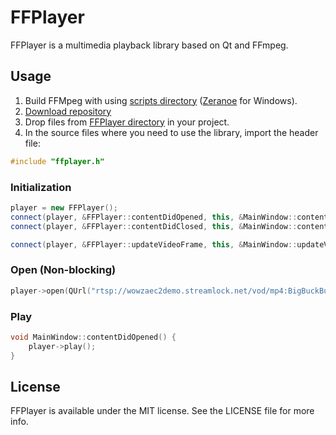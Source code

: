 # FFPlayer

FFPlayer is a multimedia playback library based on Qt and FFmpeg.

## Usage

1. Build FFMpeg with using [scripts directory](https://github.com/Sinweaver/FFPlayer/tree/master/scripts) ([Zeranoe](https://ffmpeg.zeranoe.com/builds/) for Windows).
2. [Download repository](https://github.com/Sinweaver/FFPlayer/archive/master.zip)
3. Drop files from [FFPlayer directory](https://github.com/Sinweaver/FFPlayer/tree/master/FFPlayer) in your project.
4. In the source files where you need to use the library, import the header file:

```cpp
#include "ffplayer.h"
```

### Initialization

```cpp
player = new FFPlayer();
connect(player, &FFPlayer::contentDidOpened, this, &MainWindow::contentDidOpened);
connect(player, &FFPlayer::contentDidClosed, this, &MainWindow::contentDidClosed);

connect(player, &FFPlayer::updateVideoFrame, this, &MainWindow::updateVideoFrame);
```

### Open (Non-blocking)

```cpp
player->open(QUrl("rtsp://wowzaec2demo.streamlock.net/vod/mp4:BigBuckBunny_115k.mov"));
```

### Play

```cpp
void MainWindow::contentDidOpened() {
    player->play();
}
```

## License

FFPlayer is available under the MIT license. See the LICENSE file for more info.